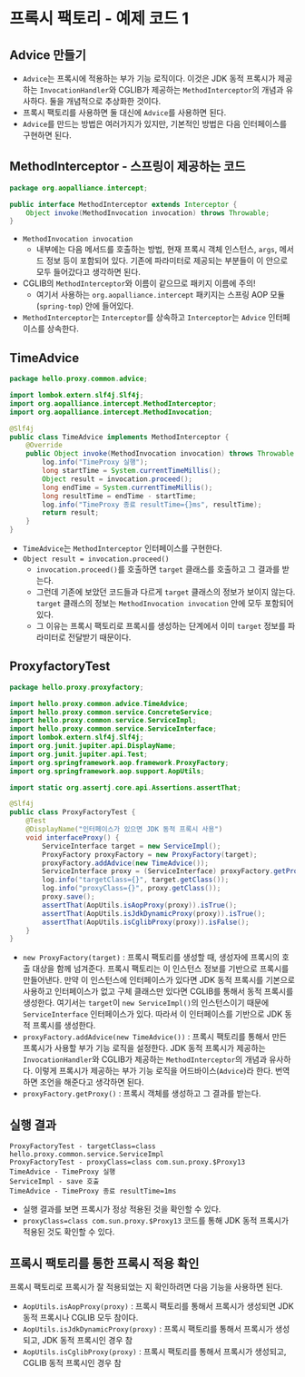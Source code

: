 # 프록시 팩토리 - 예제 코드 1
## Advice 만들기
- `Advice`는 프록시에 적용하는 부가 기능 로직이다. 이것은 JDK 동적 프록시가 제공하는 
`InvocationHandler`와 CGLIB가 제공하는 `MethodInterceptor`의 개념과 유사하다.
둘을 개념적으로 추상화한 것이다. 
- 프록시 팩토리를 사용하면 둘 대신에 `Advice`를 사용하면 된다.
- `Advice`를 만드는 방법은 여러가지가 있지만, 기본적인 방법은 다음 인터페이스를 구현하면 된다.

## MethodInterceptor - 스프링이 제공하는 코드
```java
package org.aopalliance.intercept;

public interface MethodInterceptor extends Interceptor {
    Object invoke(MethodInvocation invocation) throws Throwable;
}
```
- `MethodInvocation invocation`
    - 내부에는 다음 메서드를 호출하는 방법, 현재 프록시 객체 인스턴스, `args`, 메서드 정보 등이
    포함되어 있다. 기존에 파라미터로 제공되는 부분들이 이 안으로 모두 들어갔다고 생각하면 된다.
- CGLIB의 `MethodInterceptor`와 이름이 같으므로 패키지 이름에 주의!
    - 여기서 사용하는 `org.aopalliance.intercept` 패키지는 스프링 AOP 모듈
      (`spring-top`) 안에 들어있다.
- `MethodInterceptor`는 `Interceptor`를 상속하고 `Interceptor`는 `Advice`
인터페이스를 상속한다.

## TimeAdvice
```java
package hello.proxy.common.advice;

import lombok.extern.slf4j.Slf4j;
import org.aopalliance.intercept.MethodInterceptor;
import org.aopalliance.intercept.MethodInvocation;

@Slf4j
public class TimeAdvice implements MethodInterceptor {
    @Override
    public Object invoke(MethodInvocation invocation) throws Throwable {
        log.info("TimeProxy 실행");
        long startTime = System.currentTimeMillis();
        Object result = invocation.proceed();
        long endTime = System.currentTimeMillis();
        long resultTime = endTime - startTime;
        log.info("TimeProxy 종료 resultTime={}ms", resultTime);
        return result;
    }
}
```
- `TimeAdvice`는 `MethodInterceptor` 인터페이스를 구현한다.
- `Object result = invocation.proceed()`
    - `invocation.proceed()`를 호출하면 `target` 클래스를 호출하고 그 결과를 받는다.
    - 그런데 기존에 보았던 코드들과 다르게 `target` 클래스의 정보가 보이지 않는다.
    `target` 클래스의 정보는 `MethodInvocation invocation` 안에 모두 포함되어 있다.
    - 그 이유는 프록시 팩토리로 프록시를 생성하는 단계에서 이미 `target` 정보를
    파라미터로 전달받기 때문이다.

## ProxyfactoryTest
```java
package hello.proxy.proxyfactory;

import hello.proxy.common.advice.TimeAdvice;
import hello.proxy.common.service.ConcreteService;
import hello.proxy.common.service.ServiceImpl;
import hello.proxy.common.service.ServiceInterface;
import lombok.extern.slf4j.Slf4j;
import org.junit.jupiter.api.DisplayName;
import org.junit.jupiter.api.Test;
import org.springframework.aop.framework.ProxyFactory;
import org.springframework.aop.support.AopUtils;

import static org.assertj.core.api.Assertions.assertThat;

@Slf4j
public class ProxyFactoryTest {
    @Test
    @DisplayName("인터페이스가 있으면 JDK 동적 프록시 사용")
    void interfaceProxy() {
        ServiceInterface target = new ServiceImpl();
        ProxyFactory proxyFactory = new ProxyFactory(target);
        proxyFactory.addAdvice(new TimeAdvice());
        ServiceInterface proxy = (ServiceInterface) proxyFactory.getProxy();
        log.info("targetClass={}", target.getClass());
        log.info("proxyClass={}", proxy.getClass());
        proxy.save();
        assertThat(AopUtils.isAopProxy(proxy)).isTrue();
        assertThat(AopUtils.isJdkDynamicProxy(proxy)).isTrue();
        assertThat(AopUtils.isCglibProxy(proxy)).isFalse();
    }
}
```
- `new ProxyFactory(target)` : 프록시 팩토리를 생성할 때, 생성자에 프록시의 호출
대상을 함께 넘겨준다. 프록시 팩토리는 이 인스턴스 정보를 기반으로 프록시를 만들어낸다. 만약
이 인스턴스에 인터페이스가 있다면 JDK 동적 프록시를 기본으로 사용하고 인터페이스가 없고 구체
클래스만 있다면 CGLIB를 통해서 동적 프록시를 생성한다. 여기서는 `target`이
`new ServiceImpl()`의 인스턴스이기 때문에 `ServiceInterface` 인터페이스가
있다. 따라서 이 인터페이스를 기반으로 JDK 동적 프록시를 생성한다.
- `proxyFactory.addAdvice(new TimeAdvice())` : 프록시 팩토리를 통해서 만든 프록시가
사용할 부가 기능 로직을 설정한다. JDK 동적 프록시가 제공하는 `InvocationHandler`와
CGLIB가 제공하는 `MethodInterceptor`의 개념과 유사하다. 이렇게 프록시가 제공하는
부가 기능 로직을 어드바이스(`Advice`)라 한다. 번역하면 조언을 해준다고 생각하면 된다.
- `proxyFactory.getProxy()` : 프록시 객체를 생성하고 그 결과를 받는다.

## 실행 결과
```text
ProxyFactoryTest - targetClass=class hello.proxy.common.service.ServiceImpl
ProxyFactoryTest - proxyClass=class com.sun.proxy.$Proxy13
TimeAdvice - TimeProxy 실행
ServiceImpl - save 호출
TimeAdvice - TimeProxy 종료 resultTime=1ms
```
- 실행 결과를 보면 프록시가 정상 적용된 것을 확인할 수 있다.
- `proxyClass=class com.sun.proxy.$Proxy13` 코드를 통해 JDK 동적 프록시가
적용된 것도 확인할 수 있다.

## 프록시 팩토리를 통한 프록시 적용 확인
프록시 팩토리로 프록시가 잘 적용되었는 지 확인하려면 다음 기능을 사용하면 된다.
- `AopUtils.isAopProxy(proxy)` : 프록시 팩토리를 통해서 프록시가 생성되면
JDK 동적 프록시나 CGLIB 모두 참이다.
- `AopUtils.isJdkDynamicProxy(proxy)` : 프록시 팩토리를 통해서 프록시가 생성되고,
JDK 동적 프록시인 경우 참
- `AopUtils.isCglibProxy(proxy)` : 프록시 팩토리를 통해서 프록시가 생성되고,
CGLIB 동적 프록시인 경우 참
